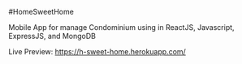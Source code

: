 #HomeSweetHome

Mobile App for manage Condominium using in ReactJS,
Javascript, ExpressJS, and MongoDB

Live Preview: https://h-sweet-home.herokuapp.com/
